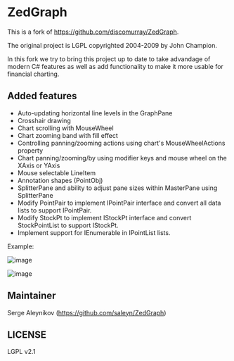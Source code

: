 # ZedGraph #

This is a fork of https://github.com/discomurray/ZedGraph.

The original project is LGPL copyrighted 2004-2009 by John Champion.

In this fork we try to bring this project up to date to take
advandage of modern C# features as well as add functionality
to make it more usable for financial charting.

## Added features ##

* Auto-updating horizontal line levels in the GraphPane
* Crosshair drawing
* Chart scrolling with MouseWheel
* Chart zooming band with fill effect
* Controlling panning/zooming actions using chart's MouseWheelActions property
* Chart panning/zooming/by using modifier keys and mouse wheel on the XAxis or YAxis
* Mouse selectable LineItem
* Annotation shapes (PointObj)
* SplitterPane and ability to adjust pane sizes within MasterPane using SplitterPane
* Modify PointPair to implement IPointPair interface and convert all data lists to
  support IPointPair.
* Modify StockPt to implement IStockPt interface and convert StockPointList to
  support IStockPt.
* Implement support for IEnumerable in IPointList lists.

Example:

![image](https://cloud.githubusercontent.com/assets/272543/18227320/ce021676-71ee-11e6-9e54-78b8bfe64e8d.png)

![image](https://cloud.githubusercontent.com/assets/272543/18622921/60c71ef4-7e04-11e6-91b1-7373bd4e0291.png)

## Maintainer ##

Serge Aleynikov
(https://github.com/saleyn/ZedGraph)

## LICENSE ##

LGPL v2.1

